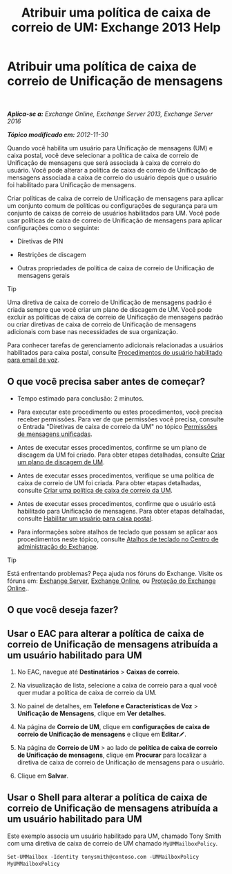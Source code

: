 ﻿---
title: 'Atribuir uma política de caixa de correio de UM: Exchange 2013 Help'
TOCTitle: Atribuir uma política de caixa de correio de Unificação de mensagens
ms:assetid: c8da6cbe-3d22-4fff-8b5a-416b1c8adb6c
ms:mtpsurl: https://technet.microsoft.com/pt-br/library/Bb201728(v=EXCHG.150)
ms:contentKeyID: 50486616
ms.date: 05/22/2018
mtps_version: v=EXCHG.150
ms.translationtype: MT
---

# Atribuir uma política de caixa de correio de Unificação de mensagens

 

_**Aplica-se a:** Exchange Online, Exchange Server 2013, Exchange Server 2016_

_**Tópico modificado em:** 2012-11-30_

Quando você habilita um usuário para Unificação de mensagens (UM) e caixa postal, você deve selecionar a política de caixa de correio de Unificação de mensagens que será associada à caixa de correio do usuário. Você pode alterar a política de caixa de correio de Unificação de mensagens associada a caixa de correio do usuário depois que o usuário foi habilitado para Unificação de mensagens.

Criar políticas de caixa de correio de Unificação de mensagens para aplicar um conjunto comum de políticas ou configurações de segurança para um conjunto de caixas de correio de usuários habilitados para UM. Você pode usar políticas de caixa de correio de Unificação de mensagens para aplicar configurações como o seguinte:

  - Diretivas de PIN

  - Restrições de discagem

  - Outras propriedades de política de caixa de correio de Unificação de mensagens gerais


> [!TIP]
> Uma diretiva de caixa de correio de Unificação de mensagens padrão é criada sempre que você criar um plano de discagem de UM. Você pode excluir as políticas de caixa de correio de Unificação de mensagens padrão ou criar diretivas de caixa de correio de Unificação de mensagens adicionais com base nas necessidades de sua organização.



Para conhecer tarefas de gerenciamento adicionais relacionadas a usuários habilitados para caixa postal, consulte [Procedimentos do usuário habilitado para email de voz](voice-mail-enabled-user-procedures-exchange-2013-help.md).

## O que você precisa saber antes de começar?

  - Tempo estimado para conclusão: 2 minutos.

  - Para executar este procedimento ou estes procedimentos, você precisa receber permissões. Para ver de que permissões você precisa, consulte o Entrada "Diretivas de caixa de correio da UM" no tópico [Permissões de mensagens unificadas](unified-messaging-permissions-exchange-2013-help.md).

  - Antes de executar esses procedimentos, confirme se um plano de discagem da UM foi criado. Para obter etapas detalhadas, consulte [Criar um plano de discagem de UM](create-a-um-dial-plan-exchange-2013-help.md).

  - Antes de executar esses procedimentos, verifique se uma política de caixa de correio de UM foi criada. Para obter etapas detalhadas, consulte [Criar uma política de caixa de correio da UM](create-a-um-mailbox-policy-exchange-2013-help.md).

  - Antes de executar esses procedimentos, confirme que o usuário está habilitado para Unificação de mensagens. Para obter etapas detalhadas, consulte [Habilitar um usuário para caixa postal](enable-a-user-for-voice-mail-exchange-2013-help.md).

  - Para informações sobre atalhos de teclado que possam se aplicar aos procedimentos neste tópico, consulte [Atalhos de teclado no Centro de administração do Exchange](keyboard-shortcuts-in-the-exchange-admin-center-exchange-online-protection-help.md).


> [!TIP]
> Está enfrentando problemas? Peça ajuda nos fóruns do Exchange. Visite os fóruns em: <A href="https://go.microsoft.com/fwlink/p/?linkid=60612">Exchange Server</A>, <A href="https://go.microsoft.com/fwlink/p/?linkid=267542">Exchange Online</A>, ou <A href="https://go.microsoft.com/fwlink/p/?linkid=285351">Proteção do Exchange Online</A>..



## O que você deseja fazer?

## Usar o EAC para alterar a política de caixa de correio de Unificação de mensagens atribuída a um usuário habilitado para UM

1.  No EAC, navegue até **Destinatários** \> **Caixas de correio**.

2.  Na visualização de lista, selecione a caixa de correio para a qual você quer mudar a política de caixa de correio da UM.

3.  No painel de detalhes, em **Telefone e Características de Voz** \> **Unificação de Mensagens**, clique em **Ver detalhes**.

4.  Na página de **Correio de UM**, clique em **configurações de caixa de correio de Unificação de mensagens** e clique em **Editar**![Ícone de edição](images/JJ218640.6f53ccb2-1f13-4c02-bea0-30690e6ea71d(EXCHG.150).gif "Ícone de edição").

5.  Na página de **Correio de UM** \> ao lado de **política de caixa de correio de Unificação de mensagens**, clique em **Procurar** para localizar a diretiva de caixa de correio de Unificação de mensagens para o usuário.

6.  Clique em **Salvar**.

## Usar o Shell para alterar a política de caixa de correio de Unificação de mensagens atribuída a um usuário habilitado para UM

Este exemplo associa um usuário habilitado para UM, chamado Tony Smith com uma diretiva de caixa de correio de UM chamado `MyUMMailboxPolicy`.

    Set-UMMailbox -Identity tonysmith@contoso.com -UMMailboxPolicy MyUMMailboxPolicy

